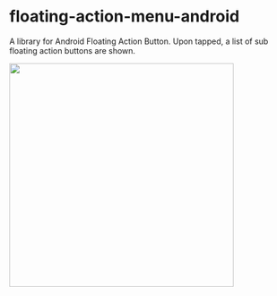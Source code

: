 # floating-action-menu-android

A library for Android Floating Action Button. Upon tapped, a list of sub floating action buttons are shown.

<img src="https://user-images.githubusercontent.com/26830868/53701267-2cbfd100-3dc9-11e9-996d-4fc5d36dae47.gif" width=400>
